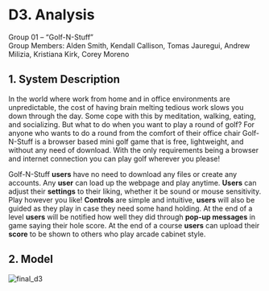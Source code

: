 # D3. Analysis

Group 01 – “Golf-N-Stuff”\
Group Members: Alden Smith, Kendall Callison, Tomas Jauregui, Andrew Milizia, 
Kristiana Kirk, Corey Moreno

## 1. System Description
In the world where work from home and in office environments are unpredictable, the cost of having brain melting tedious work slows you down through the day. Some cope with this by meditation, walking, eating, and socializing. But what to do when you want to play a round of golf? For anyone who wants to do a round from the comfort of their office chair Golf-N-Stuff is a browser based mini golf game that is free, lightweight, and without any need of download. With the only requirements being a browser and internet connection you can play golf wherever you please!

Golf-N-Stuff **users** have no need to download any files or create any accounts. Any **user** can load up the webpage and play anytime. **Users** can adjust their **settings** to their liking, whether it be sound or mouse sensitivity. Play however you like! **Controls** are simple and intuitive, **users** will also be guided as they play in case they need some hand holding.  At the end of a level **users** will be notified how well they did through **pop-up messages** in game saying their hole score. At the end of a course **users** can upload their **score** to be shown to others who play arcade cabinet style.

## 2. Model
![final_d3](https://user-images.githubusercontent.com/113862554/222941954-52b48354-2dd3-432c-80b9-0369cd4ac8fc.PNG)

